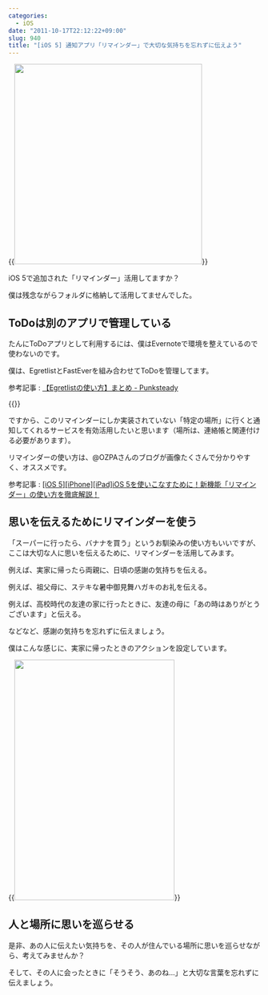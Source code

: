 ```yaml
---
categories:
  - iOS
date: "2011-10-17T22:12:22+09:00"
slug: 940
title: "[iOS 5] 通知アプリ「リマインダー」で大切な気持ちを忘れずに伝えよう"
---
```


{{<img alt="" src="/images/2011/10/0940_1.jpg" width="375" height="400">}}

iOS 5で追加された「リマインダー」活用してますか？
 
僕は残念ながらフォルダに格納して活用してませんでした。 

## ToDoは別のアプリで管理している

たんにToDoアプリとして利用するには、僕はEvernoteで環境を整えているので使わないのです。
 
僕は、EgretlistとFastEverを組み合わせてToDoを管理してます。
 
参考記事  : [【Egretlistの使い方】まとめ - Punksteady](http://punksteady.com/2011/10/17/egretlist5/)

{{<app id="363951705" title="Egretlist 1.6.2（￥250）" src="http://a4.mzstatic.com/us/r1000/007/Purple/9d/3f/46/mzi.ibcofpfq.100x100-75.png">}}

ですから、このリマインダーにしか実装されていない「特定の場所」に行くと通知してくれるサービスを有効活用したいと思います（場所は、連絡帳と関連付ける必要があります）。

リマインダーの使い方は、@OZPAさんのブログが画像たくさんで分かりやすく、オススメです。

参考記事 : [[iOS 5][iPhone][iPad]iOS 5を使いこなすために！新機能「リマインダー」の使い方を徹底解説！](http://ozpa-h4.com/2011/10/14/reminder_tetteikaibo/) 
 
## 思いを伝えるためにリマインダーを使う  

「スーパーに行ったら、バナナを買う」というお馴染みの使い方もいいですが、ここは大切な人に思いを伝えるために、リマインダーを活用してみます。
 
例えば、実家に帰ったら両親に、日頃の感謝の気持ちを伝える。  
 
例えば、祖父母に、ステキな暑中御見舞ハガキのお礼を伝える。

例えば、高校時代の友達の家に行ったときに、友達の母に「あの時はありがとうございます」と伝える。

などなど、感謝の気持ちを忘れずに伝えましょう。

僕はこんな感じに、実家に帰ったときのアクションを設定しています。 

{{<img alt="" src="/images/2011/10/0940_2.jpg" width="320" height="480">}}

## 人と場所に思いを巡らせる

是非、あの人に伝えたい気持ちを、その人が住んでいる場所に思いを巡らせながら、考えてみませんか？

そして、その人に会ったときに「そうそう、あのね...」と大切な言葉を忘れずに伝えましょう。
